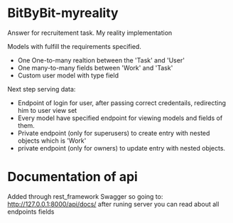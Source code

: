 # BitByBit-myreality
Answer for recruitement task. My reality implementation

Models with fulfill the requirements specified. 
- One One-to-many realtion between the 'Task' and 'User'
- One many-to-many fields between 'Work' and 'Task'
- Custom user model with type field 

Next step serving data:
- Endpoint of login for user, after passing correct credentails, redirecting him to user view set
- Every model have specified endpoint for viewing models and fields of them. 
- Private endpoint (only for superusers) to create entry with nested objects which is 'Work'
- private endpoint (only for owners) to update entry with nested objects.

# Documentation of api 
Added through rest_framework Swagger 
so going to: http://127.0.0.1:8000/api/docs/ after runing server
you can read about all endpoints fields
